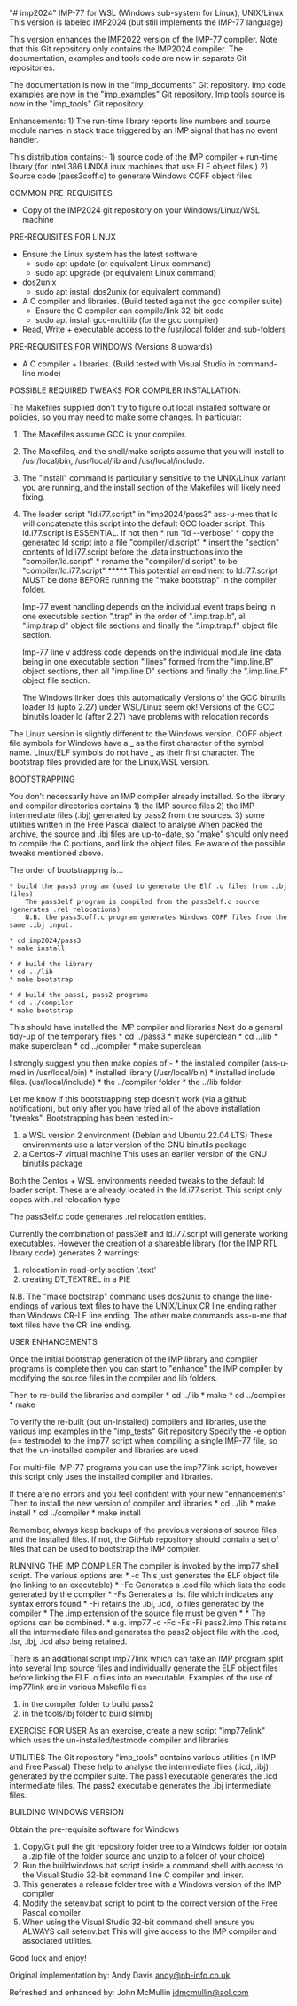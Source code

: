 "# imp2024"
IMP-77 for WSL (Windows sub-system for Linux), UNIX/Linux
This version is labeled IMP2024 (but still implements the IMP-77 language)

This version enhances the IMP2022 version of the IMP-77 compiler.
Note that this Git repository only contains the IMP2024 compiler.
The documentation, examples and tools code are now in separate Git repositories.

The documentation is now in the "imp_documents" Git repository.
Imp code examples are now in the "imp_examples" Git repository.
Imp tools source is now in the "imp_tools" Git repository.

Enhancements:
    1) The run-time library reports line numbers and source module names in stack trace
       triggered by an IMP signal that has no event handler.

This distribution contains:-
    1) source code of the IMP compiler + run-time library
        (for Intel 386 UNIX/Linux machines that use ELF object files.)
    2) Source code (pass3coff.c) to generate Windows COFF object files


COMMON PRE-REQUISITES

* Copy of the IMP2024 git repository on your Windows/Linux/WSL machine

PRE-REQUISITES FOR LINUX

* Ensure the Linux system has the latest software
    * sudo apt update   (or equivalent Linux command)
    * sudo apt upgrade  (or equivalent Linux command)
* dos2unix
    * sudo apt install dos2unix (or equivalent command)
* A C compiler and libraries. (Build tested against the gcc compiler suite)
    * Ensure the C compiler can compile/link 32-bit code
    * sudo apt install gcc-multilib  (for the gcc compiler)
* Read, Write + executable access to the /usr/local folder and sub-folders


PRE-REQUISITES FOR WINDOWS (Versions 8 upwards)

* A C compiler + libraries. (Build tested with Visual Studio in command-line mode)


POSSIBLE REQUIRED TWEAKS FOR COMPILER INSTALLATION:

The Makefiles supplied don't try to figure out local installed software or
policies, so you may need to make some changes.  In particular:

1.  The Makefiles assume GCC is your compiler.
2.  The Makefiles, and the shell/make scripts assume that you will install to
    /usr/local/bin, /usr/local/lib and /usr/local/include.
3.  The "install" command is particularly sensitive to the UNIX/Linux variant you
    are running, and the install section of the Makefiles will likely need fixing.
4.  The loader script "ld.i77.script" in "imp2024/pass3" ass-u-mes
    that ld will concatenate this script into the default GCC loader script.
    This ld.i77.script is ESSENTIAL.
    If not then
        * run "ld --verbose"
        * copy the generated ld script into a file "compiler/ld.script"
        * insert the "section" contents of ld.i77.script before the .data
          instructions into the "compiler/ld.script"
        * rename the "compiler/ld.script" to be "compiler/ld.i77.script"
    ***** This potential amendment to ld.i77.script MUST be done BEFORE running the "make bootstrap" in the compiler folder.

    Imp-77 event handling depends on the individual event traps being in
    one executable section ".trap" in the order of ".imp.trap.b", all ".imp.trap.d" object file sections
    and finally the ".imp.trap.f" object file section.

    Imp-77 line v address code depends on the individual module line data being in
    one executable section ".lines" formed from the "imp.line.B" object sections, then all "imp.line.D" sections
    and finally the ".imp.line.F" object file section.

    The Windows linker does this automatically
    Versions of the GCC binutils loader ld (upto 2.27) under WSL/Linux seem ok!
    Versions of the GCC binutils loader ld (after 2.27) have problems with relocation records

The Linux version is slightly different to the Windows version.
COFF object file symbols for Windows have a _ as the first character of the symbol name.
Linux/ELF symbols do not have _ as their first character.
The bootstrap files provided are for the Linux/WSL version.


BOOTSTRAPPING

You don't necessarily have an IMP compiler already installed.
So the library and compiler directories contains
    1) the IMP source files
    2) the IMP intermediate files (.ibj) generated by pass2 from the sources.
    3) some utilities written in the Free Pascal dialect to analyse
When packed the archive, the source and .ibj files are up-to-date, so "make" should only
need to compile the C portions, and link the object files.
Be aware of the possible tweaks mentioned above.

The order of bootstrapping is...

    * build the pass3 program (used to generate the Elf .o files from .ibj files)
        The pass3elf program is compiled from the pass3elf.c source (generates .rel relocations)
        N.B. the pass3coff.c program generates Windows COFF files from the same .ibj input.

    * cd imp2024/pass3
    * make install

    * # build the library
	* cd ../lib
	* make bootstrap

    * # build the pass1, pass2 programs
	* cd ../compiler
    * make bootstrap

This should have installed the IMP compiler and libraries
Next do a general tidy-up of the temporary files
    * cd ../pass3
    * make superclean
    * cd ../lib
    * make superclean
    * cd ../compiler
    * make superclean

I strongly suggest you then make copies of:-
    * the installed compiler (ass-u-med in /usr/local/bin)
    * installed library (/usr/local/bin)
    * installed include files. (usr/local/include)
    * the ../compiler folder
    * the ../lib folder

Let me know if this bootstrapping step doesn't work (via a github notification),
but only after you have tried all of the above installation "tweaks".
Bootstrapping has been tested in:-
 1) a WSL version 2 environment (Debian and Ubuntu 22.04 LTS)
    These environments use a later version of the GNU binutils package
 2) a Centos-7 virtual machine
    This uses an earlier version of the GNU binutils package

Both the Centos + WSL environments needed tweaks to the default ld loader script.
These are already located in the ld.i77.script.
This script only copes with .rel relocation type.

The pass3elf.c code generates .rel relocation entities.

Currently the combination of pass3elf and ld.i77.script will generate working executables.
However the creation of a shareable library (for the IMP RTL library code) generates 2 warnings:
1) relocation in read-only section '.text' 
2) creating DT_TEXTREL in a PIE

N.B. The "make bootstrap" command uses dos2unix to change the line-endings of various
text files to have the UNIX/Linux CR line ending rather than Windows CR-LF line ending.
The other make commands ass-u-me that text files have the CR line ending.

USER ENHANCEMENTS

Once the initial bootstrap generation of the IMP library and compiler programs is complete then
you can start to "enhance" the IMP compiler by modifying the source files in the compiler and lib folders.

Then to re-build the libraries and compiler
    * cd ../lib
    * make
    * cd ../compiler
    * make

To verify the re-built (but un-installed) compilers and libraries,
use the various imp examples in the "imp_tests" Git repository
Specify the -e option (== testmode) to the imp77 script when compiling a single
IMP-77 file, so that the un-installed compiler and libraries are used.

For multi-file IMP-77 programs you can use the imp77link script, however this script
only uses the installed compiler and libraries.

If there are no errors and you feel confident with your new "enhancements"
Then to install the new version of compiler and libraries
    * cd ../lib
    * make install
    * cd ../compiler
    * make install

Remember, always keep backups of the previous versions of source files and the
installed files.
If not, the GitHub repository should contain a set of files that can be used to
bootstrap the IMP compiler.

RUNNING THE IMP COMPILER
The compiler is invoked by the imp77 shell script.
The various options are:
    * -c  This just generates the ELF object file (no linking to an executable)
    * -Fc Generates a .cod file which lists the code generated by the compiler
    * -Fs Generates a .lst file which indicates any syntax errors found
    * -Fi retains the .ibj, .icd, .o files generated by the compiler
    * The .imp extension of the source file must be given
    *
    * The options can be combined.
    * e.g. imp77 -c -Fc -Fs -Fi pass2.imp
This retains all the intermediate files and generates the pass2 object file with
the .cod, .lsr, .ibj, .icd also being retained.

There is an additional script imp77link which can take an IMP program split
into several Imp source files and individually generate the ELF object files
before linking the ELF .o files into an executable.
Examples of the use of imp77link are in various Makefile files
1) in the compiler folder to build pass2
2) in the tools/ibj folder to build slimibj

EXERCISE FOR USER
As an exercise, create a new script "imp77elink" which uses the un-installed/testmode
compiler and libraries 
 
UTILITIES
The Git repository "imp_tools" contains various utilities (in IMP and Free Pascal)
These help to analyse the intermediate files (.icd, .ibj) generated by the compiler suite.
The pass1 executable generates the .icd intermediate files.
The pass2 executable generates the .ibj intermediate files.

BUILDING WINDOWS VERSION

Obtain the pre-requisite software for Windows

1) Copy/Git pull the git repository folder tree to a Windows folder
    (or obtain a .zip file of the folder source and unzip to a folder of your choice)
2) Run the buildwindows.bat script inside a command shell with access to the Visual Studio
   32-bit command line C compiler and linker.
3) This generates a release folder tree with a Windows version of the IMP compiler
4) Modify the setenv.bat script to point to the correct version of the Free Pascal compiler
5) When using the Visual Studio 32-bit command shell ensure you ALWAYS call setenv.bat
    This will give access to the IMP compiler and associated utilities.

Good luck and enjoy!

Original implementation by:
Andy Davis
andy@nb-info.co.uk

Refreshed and enhanced by:
John McMullin
jdmcmullin@aol.com

